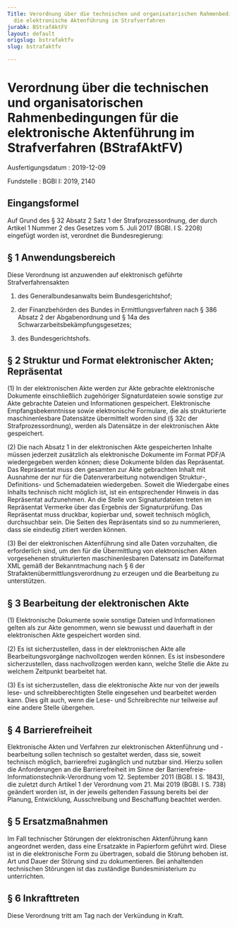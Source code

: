 ```yaml
---
Title: Verordnung über die technischen und organisatorischen Rahmenbedingungen für
  die elektronische Aktenführung im Strafverfahren
jurabk: BStrafAktFV
layout: default
origslug: bstrafaktfv
slug: bstrafaktfv

---
```


# Verordnung über die technischen und organisatorischen Rahmenbedingungen für die elektronische Aktenführung im Strafverfahren (BStrafAktFV)

Ausfertigungsdatum
:   2019-12-09

Fundstelle
:   BGBl I: 2019, 2140


## Eingangsformel

Auf Grund des § 32 Absatz 2 Satz 1 der Strafprozessordnung, der durch
Artikel 1 Nummer 2 des Gesetzes vom 5. Juli 2017 (BGBl. I S. 2208)
eingefügt worden ist, verordnet die Bundesregierung:


## § 1 Anwendungsbereich

Diese Verordnung ist anzuwenden auf elektronisch geführte
Strafverfahrensakten

1.  des Generalbundesanwalts beim Bundesgerichtshof;


2.  der Finanzbehörden des Bundes in Ermittlungsverfahren nach § 386
    Absatz 2 der Abgabenordnung und § 14a des
    Schwarzarbeitsbekämpfungsgesetzes;


3.  des Bundesgerichtshofs.





## § 2 Struktur und Format elektronischer Akten; Repräsentat

(1) In der elektronischen Akte werden zur Akte gebrachte elektronische
Dokumente einschließlich zugehöriger Signaturdateien sowie sonstige
zur Akte gebrachte Dateien und Informationen gespeichert.
Elektronische Empfangsbekenntnisse sowie elektronische Formulare, die
als strukturierte maschinenlesbare Datensätze übermittelt worden sind
(§ 32c der Strafprozessordnung), werden als Datensätze in der
elektronischen Akte gespeichert.

(2) Die nach Absatz 1 in der elektronischen Akte gespeicherten Inhalte
müssen jederzeit zusätzlich als elektronische Dokumente im Format
PDF/A wiedergegeben werden können; diese Dokumente bilden das
Repräsentat. Das Repräsentat muss den gesamten zur Akte gebrachten
Inhalt mit Ausnahme der nur für die Datenverarbeitung notwendigen
Struktur-, Definitions- und Schemadateien wiedergeben. Soweit die
Wiedergabe eines Inhalts technisch nicht möglich ist, ist ein
entsprechender Hinweis in das Repräsentat aufzunehmen. An die Stelle
von Signaturdateien treten im Repräsentat Vermerke über das Ergebnis
der Signaturprüfung. Das Repräsentat muss druckbar, kopierbar und,
soweit technisch möglich, durchsuchbar sein. Die Seiten des
Repräsentats sind so zu nummerieren, dass sie eindeutig zitiert werden
können.

(3) Bei der elektronischen Aktenführung sind alle Daten vorzuhalten,
die erforderlich sind, um den für die Übermittlung von elektronischen
Akten vorgesehenen strukturierten maschinenlesbaren Datensatz im
Dateiformat XML gemäß der Bekanntmachung nach § 6 der
Strafaktenübermittlungsverordnung zu erzeugen und die Bearbeitung zu
unterstützen.


## § 3 Bearbeitung der elektronischen Akte

(1) Elektronische Dokumente sowie sonstige Dateien und Informationen
gelten als zur Akte genommen, wenn sie bewusst und dauerhaft in der
elektronischen Akte gespeichert worden sind.

(2) Es ist sicherzustellen, dass in der elektronischen Akte alle
Bearbeitungsvorgänge nachvollzogen werden können. Es ist insbesondere
sicherzustellen, dass nachvollzogen werden kann, welche Stelle die
Akte zu welchem Zeitpunkt bearbeitet hat.

(3) Es ist sicherzustellen, dass die elektronische Akte nur von der
jeweils lese- und schreibberechtigten Stelle eingesehen und bearbeitet
werden kann. Dies gilt auch, wenn die Lese- und Schreibrechte nur
teilweise auf eine andere Stelle übergehen.


## § 4 Barrierefreiheit

Elektronische Akten und Verfahren zur elektronischen Aktenführung und
-bearbeitung sollen technisch so gestaltet werden, dass sie, soweit
technisch möglich, barrierefrei zugänglich und nutzbar sind. Hierzu
sollen die Anforderungen an die Barrierefreiheit im Sinne der
Barrierefreie-Informationstechnik-Verordnung vom 12. September 2011
(BGBl. I S. 1843), die zuletzt durch Artikel 1 der Verordnung vom 21.
Mai 2019 (BGBl. I S. 738) geändert worden ist, in der jeweils
geltenden Fassung bereits bei der Planung, Entwicklung, Ausschreibung
und Beschaffung beachtet werden.


## § 5 Ersatzmaßnahmen

Im Fall technischer Störungen der elektronischen Aktenführung kann
angeordnet werden, dass eine Ersatzakte in Papierform geführt wird.
Diese ist in die elektronische Form zu übertragen, sobald die Störung
behoben ist. Art und Dauer der Störung sind zu dokumentieren. Bei
anhaltenden technischen Störungen ist das zuständige Bundesministerium
zu unterrichten.


## § 6 Inkrafttreten

Diese Verordnung tritt am Tag nach der Verkündung in Kraft.

